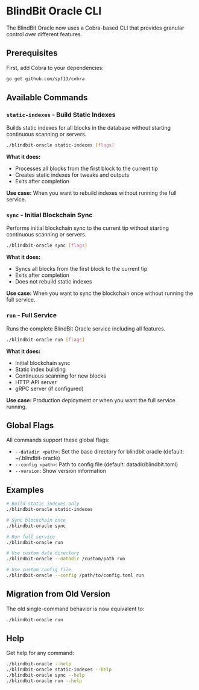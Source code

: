 # BlindBit Oracle CLI

The BlindBit Oracle now uses a Cobra-based CLI that provides granular control over different features.

## Prerequisites

First, add Cobra to your dependencies:

```bash
go get github.com/spf13/cobra
```

## Available Commands

### `static-indexes` - Build Static Indexes
Builds static indexes for all blocks in the database without starting continuous scanning or servers.

```bash
./blindbit-oracle static-indexes [flags]
```

**What it does:**
- Processes all blocks from the first block to the current tip
- Creates static indexes for tweaks and outputs
- Exits after completion

**Use case:** When you want to rebuild indexes without running the full service.

### `sync` - Initial Blockchain Sync
Performs initial blockchain sync to the current tip without starting continuous scanning or servers.

```bash
./blindbit-oracle sync [flags]
```

**What it does:**
- Syncs all blocks from the first block to the current tip
- Exits after completion
- Does not rebuild static indexes

**Use case:** When you want to sync the blockchain once without running the full service.

### `run` - Full Service
Runs the complete BlindBit Oracle service including all features.

```bash
./blindbit-oracle run [flags]
```

**What it does:**
- Initial blockchain sync
- Static index building
- Continuous scanning for new blocks
- HTTP API server
- gRPC server (if configured)

**Use case:** Production deployment or when you want the full service running.

## Global Flags

All commands support these global flags:

- `--datadir <path>`: Set the base directory for blindbit oracle (default: ~/.blindbit-oracle)
- `--config <path>`: Path to config file (default: datadir/blindbit.toml)
- `--version`: Show version information

## Examples

```bash
# Build static indexes only
./blindbit-oracle static-indexes

# Sync blockchain once
./blindbit-oracle sync

# Run full service
./blindbit-oracle run

# Use custom data directory
./blindbit-oracle --datadir /custom/path run

# Use custom config file
./blindbit-oracle --config /path/to/config.toml run
```

## Migration from Old Version

The old single-command behavior is now equivalent to:

```bash
./blindbit-oracle run
```

## Help

Get help for any command:

```bash
./blindbit-oracle --help
./blindbit-oracle static-indexes --help
./blindbit-oracle sync --help
./blindbit-oracle run --help
```
